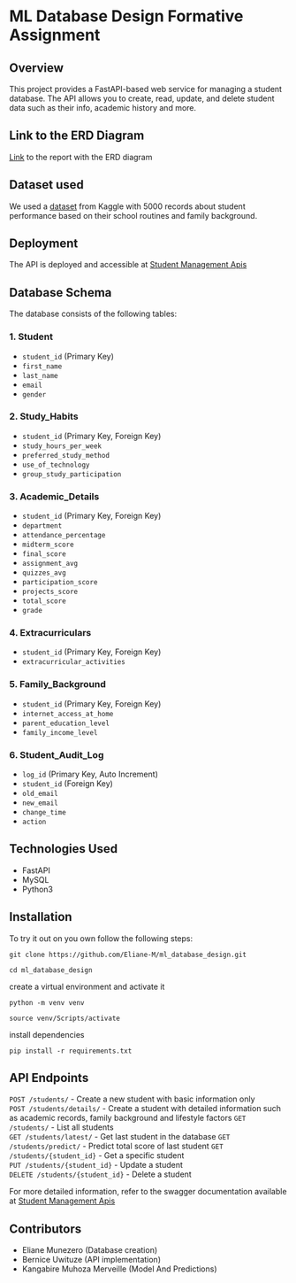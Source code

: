 # ML Database Design Formative Assignment

## Overview

This project provides a FastAPI-based web service for managing a student database. The API allows you to create, read, update, and delete student data such as their info, academic history and more.

## Link to the ERD Diagram
[Link](https://docs.google.com/document/d/1xDpYWynzNSU_wvh1TCrWlSaNk-pWvK2GxdJD9APbZBs/edit?usp=sharing) to the report with the ERD diagram

## Dataset used

We used a [dataset](https://www.kaggle.com/datasets/mahmoudelhemaly/students-grading-dataset) from Kaggle with 5000 records about student performance based on their school routines and family background.

## Deployment

The API is deployed and accessible at [Student Management Apis](https://ml-database-design.onrender.com)

## Database Schema

The database consists of the following tables:

### 1. Student  
- `student_id` (Primary Key)  
- `first_name`  
- `last_name`  
- `email`  
- `gender`  

### 2. Study_Habits  
- `student_id` (Primary Key, Foreign Key)  
- `study_hours_per_week`  
- `preferred_study_method`  
- `use_of_technology`  
- `group_study_participation`  

### 3. Academic_Details  
- `student_id` (Primary Key, Foreign Key)  
- `department`  
- `attendance_percentage`  
- `midterm_score`  
- `final_score`  
- `assignment_avg`  
- `quizzes_avg`  
- `participation_score`  
- `projects_score`  
- `total_score`  
- `grade`  

### 4. Extracurriculars  
- `student_id` (Primary Key, Foreign Key)  
- `extracurricular_activities`  

### 5. Family_Background  
- `student_id` (Primary Key, Foreign Key)  
- `internet_access_at_home`  
- `parent_education_level`  
- `family_income_level`  

### 6. Student_Audit_Log  
- `log_id` (Primary Key, Auto Increment)  
- `student_id` (Foreign Key)  
- `old_email`  
- `new_email`  
- `change_time`  
- `action`

## Technologies Used

- FastAPI
- MySQL
- Python3

## Installation
To try it out on you own follow the following steps:

```
git clone https://github.com/Eliane-M/ml_database_design.git
```

```
cd ml_database_design
```

create a virtual environment and activate it

```
python -m venv venv
```

```
source venv/Scripts/activate
```

install dependencies

```
pip install -r requirements.txt
```


## API Endpoints

`POST /students/` - Create a new student with basic information only  
`POST /students/details/` - Create a student with detailed information such as academic records, family background and lifestyle factors 
`GET /students/` - List all students  
`GET /students/latest/` - Get last student in the database
`GET /students/predict/` - Predict total score of last student
`GET /students/{student_id}` - Get a specific student  
`PUT /students/{student_id}` - Update a student  
`DELETE /students/{student_id}` - Delete a student

For more detailed information, refer to the swagger documentation available at [Student Management Apis](https://ml-database-design.onrender.com)

## Contributors

- Eliane Munezero (Database creation)
- Bernice Uwituze (API implementation)
- Kangabire Muhoza Merveille (Model And Predictions)


